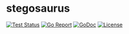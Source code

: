 # stegosaurus

[![Test Status](https://github.com/gavincabbage/stegosaurus/workflows/go%20test/badge.svg)](https://github.com/gavincabbage/stegosaurus/actions)
[![Go Report](https://goreportcard.com/badge/github.com/gavincabbage/stegosaurus)](https://goreportcard.com/report/github.com/gavincabbage/stegosaurus)
[![GoDoc](https://godoc.org/github.com/gavincabbage/stegosaurus?status.svg)](https://godoc.org/github.com/gavincabbage/stegosaurus)
[![License](http://img.shields.io/badge/License-MIT-blue.svg)](https://github.com/gavincabbage/stegosaurus/blob/master/LICENSE)

